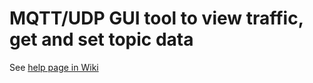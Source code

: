 # MQTT/UDP GUI tool to view traffic, get and set topic data

See [help page in Wiki](https://github.com/dzavalishin/mqtt_udp/wiki/MQTT-UDP-Viewer-Help)

